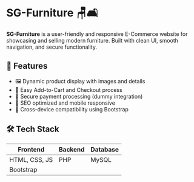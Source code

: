 # SG-Furniture 🪑🛋️

**SG-Furniture** is a user-friendly and responsive E-Commerce website for showcasing and selling modern furniture. Built with clean UI, smooth navigation, and secure functionality.

## 🌟 Features

- 🖼️ Dynamic product display with images and details
- 🛒 Easy Add-to-Cart and Checkout process
- 🔐 Secure payment processing (dummy integration)
- 🔎 SEO optimized and mobile responsive
- 📱 Cross-device compatibility using Bootstrap

## 🛠️ Tech Stack

| Frontend        | Backend   | Database |
|----------------|-----------|----------|
| HTML, CSS, JS  | PHP       | MySQL    |
| Bootstrap      |           |          |





